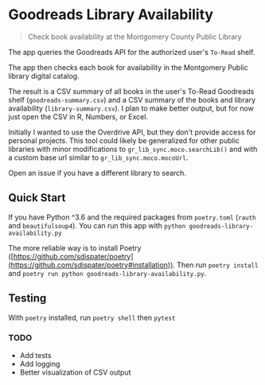 # Goodreads Library Availability

> Check book availability at the Montgomery County Public Library

The app queries the Goodreads API for the authorized user's `To-Read` shelf.

The app then checks each book for availability in the Montgomery Public library digital catalog.

The result is a CSV summary of all books in the user's To-Read Goodreads shelf (`goodreads-summary.csv`) and a CSV summary of the books and library availability (`library-summary.csv`). I plan to make better output, but for now just open the CSV in R, Numbers, or Excel.

Initially I wanted to use the Overdrive API, but they don't provide access for personal projects. This tool could likely be generalized for other public libraries with minor modifications to `gr_lib_sync.moco.searchLib()` and with a custom base url similar to `gr_lib_sync.moco.mocoUrl`.

Open an issue if you have a different library to search.

## Quick Start

If you have Python ^3.6 and the required packages from `poetry.toml` (`rauth` and `beautifulsoup4`). You can run this app with `python goodreads-library-availability.py`

The more reliable way is to install Poetry ([https://github.com/sdispater/poetry](https://github.com/sdispater/poetry#installation)). Then run `poetry install` and `poetry run python goodreads-library-availability.py`.

## Testing

With `poetry` installed, run `poetry shell` then `pytest`

### TODO

- Add tests
- Add logging
- Better visualization of CSV output
